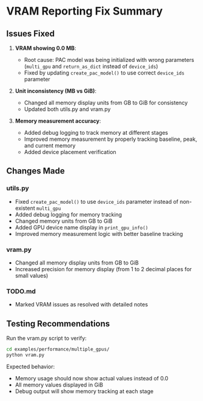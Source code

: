 # VRAM Reporting Fix Summary

## Issues Fixed

1. **VRAM showing 0.0 MB**: 
   - Root cause: PAC model was being initialized with wrong parameters (`multi_gpu` and `return_as_dict` instead of `device_ids`)
   - Fixed by updating `create_pac_model()` to use correct `device_ids` parameter

2. **Unit inconsistency (MB vs GiB)**:
   - Changed all memory display units from GB to GiB for consistency
   - Updated both utils.py and vram.py

3. **Memory measurement accuracy**:
   - Added debug logging to track memory at different stages
   - Improved memory measurement by properly tracking baseline, peak, and current memory
   - Added device placement verification

## Changes Made

### utils.py
- Fixed `create_pac_model()` to use `device_ids` parameter instead of non-existent `multi_gpu`
- Added debug logging for memory tracking
- Changed memory units from GB to GiB
- Added GPU device name display in `print_gpu_info()`
- Improved memory measurement logic with better baseline tracking

### vram.py
- Changed all memory display units from GB to GiB
- Increased precision for memory display (from 1 to 2 decimal places for small values)

### TODO.md
- Marked VRAM issues as resolved with detailed notes

## Testing Recommendations

Run the vram.py script to verify:
```bash
cd examples/performance/multiple_gpus/
python vram.py
```

Expected behavior:
- Memory usage should now show actual values instead of 0.0
- All memory values displayed in GiB
- Debug output will show memory tracking at each stage